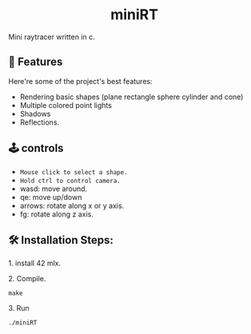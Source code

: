 <h1 align="center" id="title">miniRT</h1>

<p id="description">Mini raytracer written in c.</p>

  
  
<h2>🧐 Features</h2>

Here're some of the project's best features:

*   Rendering basic shapes (plane rectangle sphere cylinder and cone)
*   Multiple colored point lights
*   Shadows
*   Reflections.

<h2>🕹️ controls</h2>

*   ```Mouse click to select a shape.```
*   ```Hold ctrl to control camera.```
*   wasd: move around.
*   qe: move up/down
*   arrows: rotate along x or y axis.
*   fg: rotate along z axis.

<h2>🛠️ Installation Steps:</h2>

<p>1. install 42 mlx.</p>

<p>2. Compile.</p>

```
make
```

<p>3. Run</p>

```
./miniRT
```
